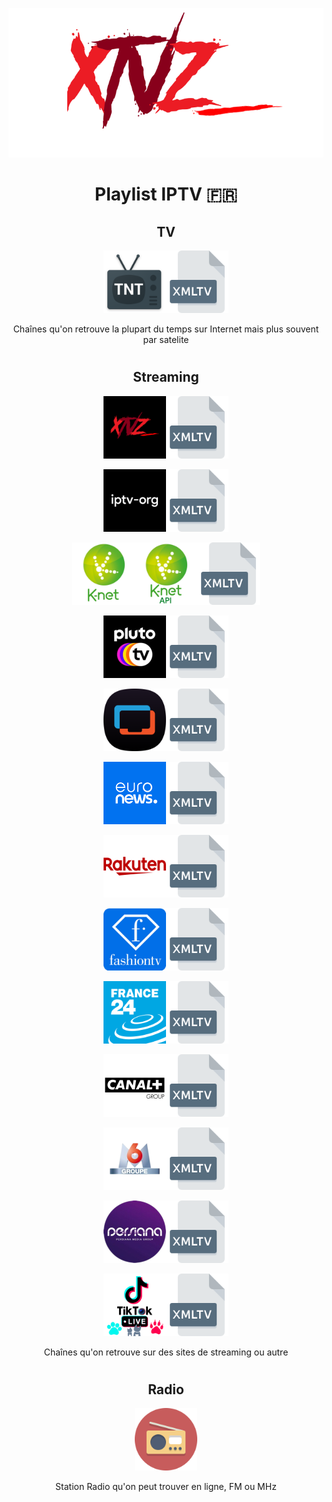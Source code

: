 <p align="center">
  <a href="https://github.com/LeBazarDeBryan/XTVZ_/"><img src="Images/Logo.png" /></a>
</p>
<h1 align="center"> Playlist IPTV 🇫🇷 </h1>


<h2 align="center"> TV </h2>
  <p align="center">
    <a href="IPTV/TNT.m3u?raw=true"><img height="100" width="100" src="Images/TNT.png" /></a><a href="https://xmltvfr.fr/xmltv/xmltv_tnt.xml"><img height="100" width="100" src="Images/XMLTV.png" /></a>
    <p align="center">Chaînes qu'on retrouve la plupart du temps sur Internet mais plus souvent par satelite
  </p>
  
#

<h2 align="center"> Streaming </h2>
  <p align="center">
    <a href="IPTV/Streaming.m3u?raw=true"><img height="100" width="100" src="Images/XTVZ_.png" /></a><a href="https://xmltvfr.fr/xmltv/xmltv.xml"><img height="100" width="100" src="Images/XMLTV.png" /></a>
  </p>
  
  <p align="center">
    <a href="https://github.com/iptv-org/iptv/blob/master/streams/fr.m3u?raw=true"><img height="100" width="100" src="Images/iptv-org.png" /></a><a href="https://xmltvfr.fr/xmltv/xmltv_fr.xml"><img height="100" width="100" src="Images/XMLTV.png" /></a>
  </p>
  
   <p align="center">
    <a href="http://v.ktv.zone/l.m3u"><img height="100" width="100" src="Images/K-Net.png" /></a><a href="https://api-tv.k-sys.ch/m3u8"><img height="100" width="100" src="Images/K-Net%20API.png" /></a><a href="http://v.ktv.zone/x.xml"><img height="100" width="100" src="Images/XMLTV.png" /></a>
  </p>
  
  <p align="center">
    <a href="https://i.mjh.nz/PlutoTV/fr.m3u8"><img height="100" width="100" src="Images/Pluto%20TV.png" /></a><a href="https://i.mjh.nz/PlutoTV/fr.xml"><img height="100" width="100" src="Images/XMLTV.png" /></a>
  </p>

<p align="center">
  <a href="https://i.mjh.nz/SamsungTVPlus/fr.m3u8"><img height="100" width="100" src="Images/Samsung%20TV%20Plus.png?raw=true" /></a><a href="https://i.mjh.nz/SamsungTVPlus/fr.xml"><img height="100" width="100" src="Images/XMLTV.png" /></a>

<p align="center">
  <a href="https://github.com/iptv-org/iptv/blob/master/streams/fr_euronews.m3u?raw=true"><img height="100" width="100" src="Images/euronews.png" /></a><a href="https://xmltvfr.fr/xmltv/xmltv.xml"><img height="100" width="100" src="Images/XMLTV.png" /></a>
</p>

<p align="center">
  <a href="https://github.com/iptv-org/iptv/blob/master/streams/fr_rakuten.m3u?raw=true"><img height="100" width="100" src="Images/Rakuten.png" /></a><a href="https://xmltvfr.fr/xmltv/xmltv_fr.xml"><img height="100" width="100" src="Images/XMLTV.png" /></a>
</p>

<p align="center">
  <a href="https://github.com/iptv-org/iptv/blob/master/streams/fr_fashiontv.m3u?raw=true"><img height="100" width="100" src="Images/Fashion%20TV.png" /></a><a href="https://xmltvfr.fr/xmltv/xmltv.xml"><img height="100" width="100" src="Images/XMLTV.png" /></a>
</p>

<p align="center">
  <a href="https://github.com/iptv-org/iptv/blob/master/streams/fr_france24.m3u?raw=true"><img height="100" width="100" src="Images/France%2024.png" /></a><a href="https://xmltvfr.fr/xmltv/xmltv.xml"><img height="100" width="100" src="Images/XMLTV.png" /></a>
</p>

<p align="center">
  <a href="https://github.com/iptv-org/iptv/blob/master/streams/fr_groupecanalplus.m3u?raw=true"><img height="100" width="100" src="Images/Groupe%20Canal+.png" /></a><a href="https://xmltvfr.fr/xmltv/xmltv_fr.xml"><img height="100" width="100" src="Images/XMLTV.png" /></a>
</p>

<p align="center">
  <a href="https://github.com/iptv-org/iptv/blob/master/streams/fr_groupem6.m3u?raw=true"><img height="100" width="100" src="Images/Groupe%20M6.png" /></a><a href="https://xmltvfr.fr/xmltv/xmltv_fr.xml"><img height="100" width="100" src="Images/XMLTV.png" /></a>
</p>

<p align="center">
  <a href="https://github.com/iptv-org/iptv/blob/master/streams/fr_persiana.m3u?raw=true"><img height="100" width="100" src="Images/Groupe%20Persiana.png" /></a><a href="https://xmltvfr.fr/xmltv/xmltv.xml"><img height="100" width="100" src="Images/XMLTV.png" /></a>
</p>
  
<p align="center">
  <a href="IPTV/TikTok%20Live%Webcam.m3u?raw=true"><img height="100" width="100" src="Images/TikTok%20Live%20Animal.png" /></a><a href="https://xmltvfr.fr/xmltv/xmltv_fr.xml"><img height="100" width="100" src="Images/XMLTV.png" /></a>
</p>

<p align="center">Chaînes qu'on retrouve sur des sites de streaming ou autre</p>

#

<h2 align="center"> Radio </h2>

<p align="center">
  <a href="Radio.m3u?raw=true"><img height="100" width="100" src="Images/Radio.png" /></a>
</p>

<p align="center"> Station Radio qu'on peut trouver en ligne, FM ou MHz
